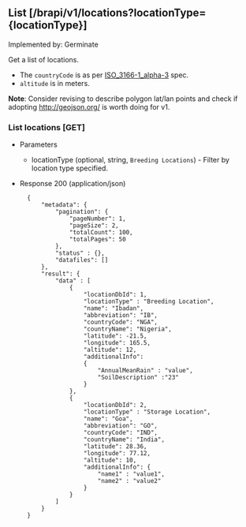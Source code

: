 ## List [/brapi/v1/locations?locationType={locationType}]

Implemented by: Germinate

Get a list of locations.

* The `countryCode` is as per [ISO_3166-1_alpha-3](https://en.wikipedia.org/wiki/ISO_3166-1_alpha-3) spec.
* `altitude` is in meters.

**Note**: Consider revising to describe polygon lat/lan points and check if adopting http://geojson.org/ is worth doing for v1.

### List locations [GET]

+ Parameters
    + locationType (optional, string, `Breeding Locations`) - Filter by location type specified.

+ Response 200 (application/json)
        
        {
            "metadata": {
                "pagination": { 
                    "pageNumber": 1,
                    "pageSize": 2,
                    "totalCount": 100,
                    "totalPages": 50
                },
                "status" : {},
                "datafiles": []
            },
            "result": {
                "data" : [
                    {
                        "locationDbId": 1,
                        "locationType" : "Breeding Location",
                        "name": "Ibadan",
                        "abbreviation": "IB",
                        "countryCode": "NGA",
                        "countryName": "Nigeria",
                        "latitude": -21.5,
                        "longitude": 165.5,
                        "altitude": 12,
                        "additionalInfo": 
                        {
                            "AnnualMeanRain" : "value", 
                            "SoilDescription" :"23"
                        }
                    },
                    {
                        "locationDbId": 2,
                        "locationType" : "Storage Location",
                        "name": "Goa",
                        "abbreviation": "GO",
                        "countryCode": "IND",
                        "countryName": "India",
                        "latitude": 28.36,
                        "longitude": 77.12,
                        "altitude": 10,
                        "additionalInfo": {
                            "name1" : "value1",
                            "name2" : "value2"
                        }
                    }
                ]
            }
        }


